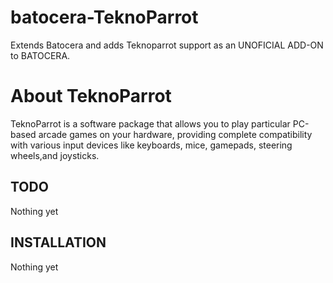 # batocera-TeknoParrot
Extends Batocera and adds Teknoparrot support as an UNOFICIAL ADD-ON to BATOCERA.  

# About TeknoParrot
TeknoParrot is a software package that allows you to play particular
PC-based arcade games on your hardware,
providing complete compatibility with various input devices like keyboards, mice, 
gamepads, steering wheels,and joysticks.

## TODO
Nothing yet

## INSTALLATION
Nothing yet
